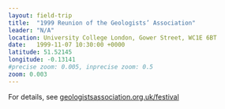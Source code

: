 ```yaml
---
layout: field-trip
title:  "1999 Reunion of the Geologists’ Association"
leader: "N/A"
location: University College London, Gower Street, WC1E 6BT
date:   1999-11-07 10:30:00 +0000
latitude: 51.52145
longitude: -0.13141
#precise zoom: 0.005, inprecise zoom: 0.5
zoom: 0.003
---
```

For details, see <a href="https://geologistsassociation.org.uk/festival/">geologistsassociation.org.uk/festival</a>

